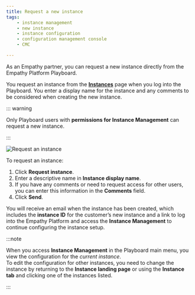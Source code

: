 ```yaml
---
title: Request a new instance
tags:
    - instance management
    - new instance
    - instance configuration
    - configuration management console
    - CMC

---
```


As an Empathy partner, you can request a new instance directly from the Empathy Platform Playboard.

You request an instance from the **[Instances](/explore-empathy-platform/overview/playboard-overview.md#instances)** page when you log into the Playboard. You enter a display name for the instance and any comments to be considered when creating the new instance.

::: warning

Only Playboard users with **permissions for Instance Management** can request a new instance. 

:::

![Request an instance](~@assets/media/instance-mgt/config-request-instance.svg)

To request an instance:

1. Click **Request instance**.
2. Enter a descriptive name in **Instance display name**.
3. If you have any comments or need to request access for other users, you can enter this information in the **Comments** field.
4. Click **Send**.


You will receive an email when the instance has been created, which includes the **instance ID** for the customer’s new instance and a link to log into the Empathy Platform and access the **Instance Management** to continue configuring the instance setup.


:::note

When you access **Instance Management** in the Playboard main menu, you view the configuration for the _current instance_.   
To edit the configuration for other instances, you need to change the instance by returning to the **Instance landing page** or using the **Instance tab** and clicking one of the instances listed.

:::

